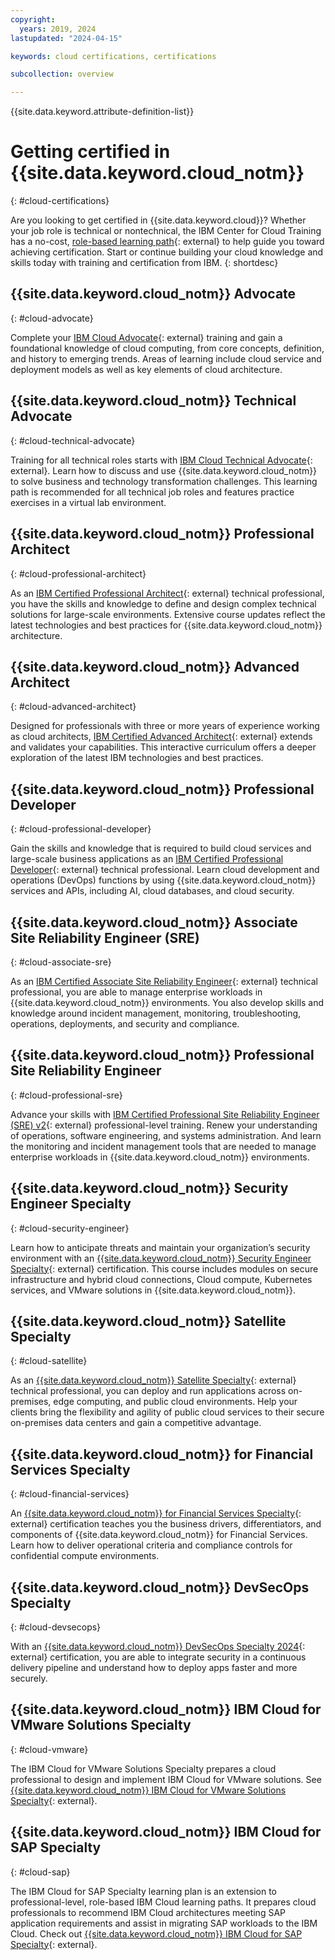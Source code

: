 ```yaml
---
copyright:
  years: 2019, 2024
lastupdated: "2024-04-15"

keywords: cloud certifications, certifications

subcollection: overview

---
```


{{site.data.keyword.attribute-definition-list}}

# Getting certified in {{site.data.keyword.cloud_notm}}
{: #cloud-certifications}

Are you looking to get certified in {{site.data.keyword.cloud}}? Whether your job role is technical or nontechnical, the IBM Center for Cloud Training has a no-cost, [role-based learning path](https://www.ibm.com/training/cloud){: external} to help guide you toward achieving certification. Start or continue building your cloud knowledge and skills today with training and certification from IBM.
{: shortdesc}


## {{site.data.keyword.cloud_notm}} Advocate
{: #cloud-advocate}

Complete your [IBM Cloud Advocate](https://www.ibm.com/training/path/ibm-cloud-advocate-457){: external} training and gain a foundational knowledge of cloud computing, from core concepts, definition, and history to emerging trends. Areas of learning include cloud service and deployment models as well as key elements of cloud architecture.

## {{site.data.keyword.cloud_notm}} Technical Advocate
{: #cloud-technical-advocate}

Training for all technical roles starts with [IBM Cloud Technical Advocate](https://www.ibm.com/training/path/ibm-cloud-technical-advocate-618){: external}. Learn how to discuss and use {{site.data.keyword.cloud_notm}} to solve business and technology transformation challenges. This learning path is recommended for all technical job roles and features practice exercises in a virtual lab environment.

## {{site.data.keyword.cloud_notm}} Professional Architect
{: #cloud-professional-architect}

As an [IBM Certified Professional Architect](https://www.ibm.com/training/path/ibm-cloud-professional-architect-2023-690){: external} technical professional, you have the skills and knowledge to define and design complex technical solutions for large-scale environments. Extensive course updates reflect the latest technologies and best practices for {{site.data.keyword.cloud_notm}} architecture.

## {{site.data.keyword.cloud_notm}} Advanced Architect
{: #cloud-advanced-architect}

Designed for professionals with three or more years of experience working as cloud architects, [IBM Certified Advanced Architect](https://www.ibm.com/training/path/ibm-cloud-advanced-architect-462){: external} extends and validates your capabilities. This interactive curriculum offers a deeper exploration of the latest IBM technologies and best practices.

## {{site.data.keyword.cloud_notm}} Professional Developer
{: #cloud-professional-developer}

Gain the skills and knowledge that is required to build cloud services and large-scale business applications as an [IBM Certified Professional Developer](https://www.ibm.com/training/path/ibm-cloud-professional-developer-616){: external} technical professional. Learn cloud development and operations (DevOps) functions by using {{site.data.keyword.cloud_notm}} services and APIs, including AI, cloud databases, and cloud security.

## {{site.data.keyword.cloud_notm}} Associate Site Reliability Engineer (SRE)
{: #cloud-associate-sre}

As an [IBM Certified Associate Site Reliability Engineer](https://www.ibm.com/training/path/ibm-cloud-associate-site-reliability-engineer-617){: external} technical professional, you are able to manage enterprise workloads in {{site.data.keyword.cloud_notm}} environments. You also develop skills and knowledge around incident management, monitoring, troubleshooting, operations, deployments, and security and compliance.

## {{site.data.keyword.cloud_notm}} Professional Site Reliability Engineer
{: #cloud-professional-sre}

Advance your skills with [IBM Certified Professional Site Reliability Engineer (SRE) v2](https://www.ibm.com/training/path/ibm-cloud-professional-site-reliability-engineer-sre-v2-353){: external} professional-level training. Renew your understanding of operations, software engineering, and systems administration. And learn the monitoring and incident management tools that are needed to manage enterprise workloads in {{site.data.keyword.cloud_notm}} environments.

## {{site.data.keyword.cloud_notm}} Security Engineer Specialty
{: #cloud-security-engineer}

Learn how to anticipate threats and maintain your organization’s security environment with an [{{site.data.keyword.cloud_notm}} Security Engineer Specialty](https://www.ibm.com/training/path/ibm-cloud-security-engineer-specialty-439){: external} certification. This course includes modules on secure infrastructure and hybrid cloud connections, Cloud compute, Kubernetes services, and VMware solutions in {{site.data.keyword.cloud_notm}}.

## {{site.data.keyword.cloud_notm}} Satellite Specialty
{: #cloud-satellite}

As an [{{site.data.keyword.cloud_notm}} Satellite Specialty](https://www.ibm.com/training/path/ibm-cloud-satellite-specialty-270){: external} technical professional, you can deploy and run applications across on-premises, edge computing, and public cloud environments. Help your clients bring the flexibility and agility of public cloud services to their secure on-premises data centers and gain a competitive advantage.

## {{site.data.keyword.cloud_notm}} for Financial Services Specialty
{: #cloud-financial-services}

An [{{site.data.keyword.cloud_notm}} for Financial Services Specialty](https://www.ibm.com/training/path/ibm-cloud-for-financial-services-specialty-272){: external} certification teaches you the business drivers, differentiators, and components of {{site.data.keyword.cloud_notm}} for Financial Services. Learn how to deliver operational criteria and compliance controls for confidential compute environments.

## {{site.data.keyword.cloud_notm}} DevSecOps Specialty
{: #cloud-devsecops}

With an [{{site.data.keyword.cloud_notm}} DevSecOps Specialty 2024](https://www.ibm.com/training/path/ibm-cloud-devsecops-specialty-2024-799){: external} certification, you are able to integrate security in a continuous delivery pipeline and understand how to deploy apps faster and more securely.

## {{site.data.keyword.cloud_notm}} IBM Cloud for VMware Solutions Specialty
{: #cloud-vmware}

The IBM Cloud for VMware Solutions Specialty prepares a cloud professional to design and implement IBM Cloud for VMware solutions.
See [{{site.data.keyword.cloud_notm}} IBM Cloud for VMware Solutions Specialty](https://www.ibm.com/training/path/ibm-cloud-for-vmware-solutions-specialty-530){: external}.

## {{site.data.keyword.cloud_notm}} IBM Cloud for SAP Specialty
{: #cloud-sap}

The IBM Cloud for SAP Specialty learning plan is an extension to professional-level, role-based IBM Cloud learning paths. It prepares cloud professionals to recommend IBM Cloud architectures meeting SAP application requirements and assist in migrating SAP workloads to the IBM Cloud. Check out [{{site.data.keyword.cloud_notm}} IBM Cloud for SAP Specialty](https://www.ibm.com/training/path/ibm-cloud-for-sap-specialty-531){: external}.
